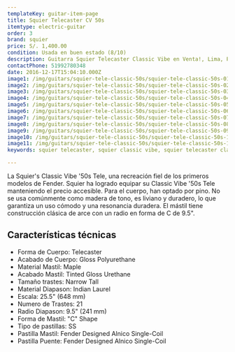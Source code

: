 ```yaml
---
templateKey: guitar-item-page
title: Squier Telecaster CV 50s
itemtype: electric-guitar
order: 3
brand: squier
price: S/. 1,400.00
condition: Usada en buen estado (8/10)
description: Guitarra Squier Telecaster Classic Vibe en Venta!, Lima, Peru
contactPhone: 51992780348
date: 2016-12-17T15:04:10.000Z
image1: /img/guitars/squier-tele-classic-50s/squier-tele-classic-50s-01.jpg
image2: /img/guitars/squier-tele-classic-50s/squier-tele-classic-50s-02.jpg
image3: /img/guitars/squier-tele-classic-50s/squier-tele-classic-50s-03.jpg
image4: /img/guitars/squier-tele-classic-50s/squier-tele-classic-50s-04.jpg
image5: /img/guitars/squier-tele-classic-50s/squier-tele-classic-50s-05.jpg
image6: /img/guitars/squier-tele-classic-50s/squier-tele-classic-50s-06.jpg
image7: /img/guitars/squier-tele-classic-50s/squier-tele-classic-50s-07.jpg
image8: /img/guitars/squier-tele-classic-50s/squier-tele-classic-50s-08.jpg
image9: /img/guitars/squier-tele-classic-50s/squier-tele-classic-50s-09.jpg
image10: /img/guitars/squier-tele-classic-50s/squier-tele-classic-50s-10.jpg
image11: /img/guitars/squier-tele-classic-50s/squier-tele-classic-50s-11.jpg
keywords: squier telecaster, squier classic vibe, squier telecaster classic vibe

---
```

La Squier's Classic Vibe '50s Tele, una recreación fiel de los primeros modelos de Fender. Squier ha logrado equipar su Classic Vibe '50s Tele manteniendo el precio accesible. Para el cuerpo, han optado por pino. No se usa comúnmente como madera de tono, es liviano y duradero, lo que garantiza un uso cómodo y una resonancia duradera. El mástil tiene construcción clásica de arce con un radio en forma de C de 9.5".

## Características técnicas

* Forma de Cuerpo: Telecaster
* Acabado de Cuerpo: Gloss Polyurethane
* Material Mastil: Maple
* Acabado Mastil: Tinted Gloss Urethane
* Tamaño trastes: Narrow Tall
* Material Diapason: Indian Laurel
* Escala: 25.5" (648 mm)
* Numero de Trastes: 21
* Radio Diapason: 9.5" (241 mm)
* Forma de Mastil: "C" Shape
* Tipo de pastillas: SS
* Pastilla Mastil: Fender Designed Alnico Single-Coil
* Pastilla Puente: Fender Designed Alnico Single-Coil